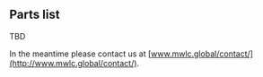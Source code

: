 ## Parts list

TBD

In the meantime please contact us at [www.mwlc.global/contact/](http://www.mwlc.global/contact/).  